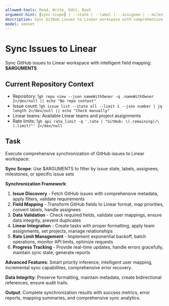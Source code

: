 ```yaml
---
allowed-tools: Read, Write, Edit, Bash
argument-hint: [sync-scope] | --state | --label | --assignee | --milestone
description: Sync GitHub issues to Linear workspace with comprehensive field mapping and rate limit management
model: sonnet
---
```


# Sync Issues to Linear

Sync GitHub issues to Linear workspace with intelligent field mapping: **$ARGUMENTS**

## Current Repository Context

- Repository: !`gh repo view --json nameWithOwner -q .nameWithOwner 2>/dev/null || echo "No repo context"`
- Issue count: !`gh issue list --state all --limit 1 --json number | jq length 2>/dev/null || echo "Check manually"`
- Linear teams: Available Linear teams and project assignments
- Rate limits: !`gh api rate_limit -q '.rate | "GitHub: \(.remaining)/\(.limit)"' 2>/dev/null`

## Task

Execute comprehensive synchronization of GitHub issues to Linear workspace:

**Sync Scope**: Use $ARGUMENTS to filter by issue state, labels, assignees, milestones, or specific issue sets

**Synchronization Framework**:
1. **Issue Discovery** - Fetch GitHub issues with comprehensive metadata, apply filters, validate requirements
2. **Field Mapping** - Transform GitHub fields to Linear format, map priorities, convert labels, handle assignees
3. **Data Validation** - Check required fields, validate user mappings, ensure data integrity, prevent duplicates
4. **Linear Integration** - Create tasks with proper formatting, apply team assignments, set projects, manage relationships
5. **Rate Limit Management** - Implement exponential backoff, batch operations, monitor API limits, optimize requests
6. **Progress Tracking** - Provide real-time updates, handle errors gracefully, maintain sync state, generate reports

**Advanced Features**: Smart priority inference, intelligent user mapping, incremental sync capabilities, comprehensive error recovery.

**Data Integrity**: Preserve formatting, maintain metadata, create bidirectional references, ensure audit trails.

**Output**: Complete synchronization results with success metrics, error reports, mapping summaries, and comprehensive sync analytics.